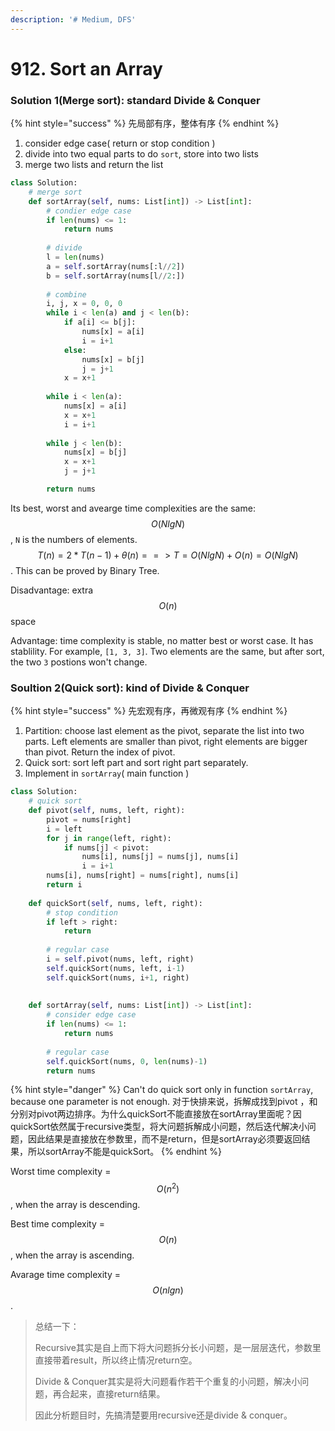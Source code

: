 ```yaml
---
description: '# Medium, DFS'
---
```


# 912. Sort an Array

### Solution 1\(Merge sort\): standard Divide & Conquer

{% hint style="success" %}
先局部有序，整体有序
{% endhint %}

1. consider edge case\( return or stop condition \)
2. divide into two equal parts to do `sort`, store into two lists
3. merge two lists and return the list

```python
class Solution:
    # merge sort
    def sortArray(self, nums: List[int]) -> List[int]:
        # condier edge case
        if len(nums) <= 1:
            return nums
        
        # divide
        l = len(nums)
        a = self.sortArray(nums[:l//2])
        b = self.sortArray(nums[l//2:])
        
        # combine
        i, j, x = 0, 0, 0
        while i < len(a) and j < len(b):
            if a[i] <= b[j]:
                nums[x] = a[i]
                i = i+1
            else:
                nums[x] = b[j]
                j = j+1
            x = x+1
        
        while i < len(a):
            nums[x] = a[i]
            x = x+1
            i = i+1
            
        while j < len(b):
            nums[x] = b[j]
            x = x+1
            j = j+1

        return nums
```

Its best, worst and avearge time complexities are the same: $$O(NlgN)$$ , `N` is the numbers of elements. $$T(n) = 2*T(n-1) + \theta(n)  ==>  T  = O(NlgN)+O(n) = O(NlgN)$$ . This can be proved by Binary Tree.

Disadvantage: extra $$O(n)$$ space

Advantage: time complexity is stable, no matter best or worst case. It has stablility. For example, `[1, 3, 3]`. Two elements are the same, but after sort, the two `3` postions won't change.

### Soultion 2\(Quick sort\): kind of Divide & Conquer

{% hint style="success" %}
先宏观有序，再微观有序
{% endhint %}

1. Partition: choose last element as the pivot, separate the list into two parts. Left elements are smaller than pivot, right elements are bigger than pivot. Return the index of pivot.
2. Quick sort: sort left part and sort right part separately.
3. Implement in `sortArray`\( main function \)

```python
class Solution:
    # quick sort
    def pivot(self, nums, left, right):
        pivot = nums[right]
        i = left
        for j in range(left, right):
            if nums[j] < pivot:
                nums[i], nums[j] = nums[j], nums[i]
                i = i+1
        nums[i], nums[right] = nums[right], nums[i]
        return i
        
    def quickSort(self, nums, left, right):
        # stop condition
        if left > right:
            return
        
        # regular case
        i = self.pivot(nums, left, right)
        self.quickSort(nums, left, i-1)
        self.quickSort(nums, i+1, right)
        
        
    def sortArray(self, nums: List[int]) -> List[int]:
        # consider edge case
        if len(nums) <= 1:
            return nums
        
        # regular case
        self.quickSort(nums, 0, len(nums)-1)
        return nums


```

{% hint style="danger" %}
Can't do quick sort only in function `sortArray`, because one parameter is not enough. 对于快排来说，拆解成找到pivot ，和分别对pivot两边排序。为什么quickSort不能直接放在sortArray里面呢？因quickSort依然属于recursive类型，将大问题拆解成小问题，然后迭代解决小问题，因此结果是直接放在参数里，而不是return，但是sortArray必须要返回结果，所以sortArray不能是quickSort。
{% endhint %}

Worst time complexity = $$O(n^2)$$ , when the array is descending.

Best time complexity = $$O(n)$$ , when the array is ascending.

Avarage time complexity = $$O(nlgn)$$. 

> 总结一下：
>
> Recursive其实是自上而下将大问题拆分长小问题，是一层层迭代，参数里直接带着result，所以终止情况return空。
>
> Divide & Conquer其实是将大问题看作若干个重复的小问题，解决小问题，再合起来，直接return结果。
>
> 因此分析题目时，先搞清楚要用recursive还是divide & conquer。

